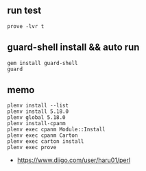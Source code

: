 ## run test

    prove -lvr t

## guard-shell install  && auto run

    gem install guard-shell
    guard

## memo

    plenv install --list
    plenv install 5.18.0
    plenv global 5.18.0
    plenv install-cpanm
    plenv exec cpanm Module::Install
    plenv exec cpanm Carton
    plenv exec carton install
    plenv exec prove


- https://www.diigo.com/user/haru01/perl
